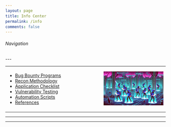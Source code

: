 ```yaml
---
layout: page
title: Info Center
permalink: /info
comments: false
---
```

<p align="center">
<h6>Navigation</h6>
</p>
---
<div>
  <table style="width:100%;">
    <tr>
      <!-- Navigation menu on the left -->
      <td style="width:60%;">
        <ul>
          <li><a href="/notes/program-links">Bug Bounty Programs</a></li>
          <li><a href="/notes/recon-methodology">Recon Methodology</a></li>
          <li><a href="/notes/app-checklist">Application Checklist</a></li>
          <li><a href="/notes/vuln-testing">Vulnerability Testing</a></li>
          <li><a href="/notes/auto-scripts">Automation Scripts</a></li>
          <li><a href="/notes/references">References</a></li>
        </ul>
      </td>
      <!-- Image on the right -->
      <td style="width:60%;">
  <p align="center">
    <img src="../assets/images/bug-guide.png" alt="bug-hunting" title="Bug Hunting" width="600px" />
  </p>
</td>
    </tr>
  </table>
</div>

---

---
